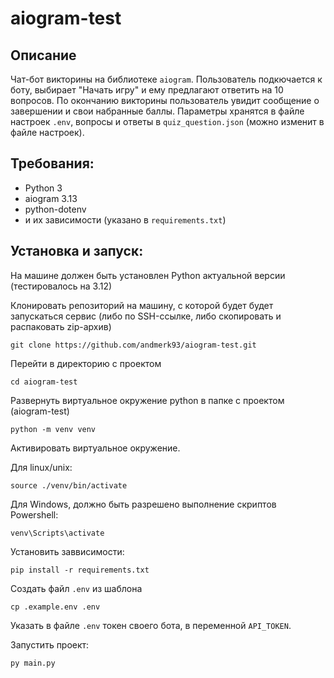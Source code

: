 # aiogram-test

## Описание

Чат-бот викторины на библиотеке `aiogram`.
Пользователь подкючается к боту, выбирает "Начать игру" и ему предлагают ответить на 10 вопросов.
По окончанию викторины пользователь увидит сообщение о завершении и свои набранные баллы.
Параметры хранятся в файле настроек `.env`, вопросы и ответы в `quiz_question.json` (можно изменит в файле настроек). 


## Требования:
- Python 3 
- aiogram 3.13
- python-dotenv
- и их зависимости (указано в `requirements.txt`)

## Установка и запуск:

На машине должен быть установлен Python актуальной версии (тестировалось на 3.12)

Клонировать репозиторий на машину, с которой будет будет запускаться сервис (либо по SSH-ссылке, либо скопировать и распаковать zip-архив)

```
git clone https://github.com/andmerk93/aiogram-test.git
```

Перейти в директорию с проектом

```
cd aiogram-test
```

Развернуть виртуальное окружение python в папке с проектом (aiogram-test)

```
python -m venv venv
```

Активировать виртуальное окружение.

Для linux/unix:

```
source ./venv/bin/activate 
``` 

Для Windows, должно быть разрешено выполнение скриптов Powershell:

```
venv\Scripts\activate
``` 

Установить заввисимости:

```
pip install -r requirements.txt
```

Создать файл `.env` из шаблона

```
cp .example.env .env
```

Указать в файле `.env` токен своего бота, в переменной `API_TOKEN`.

Запустить проект:

```
py main.py
```
